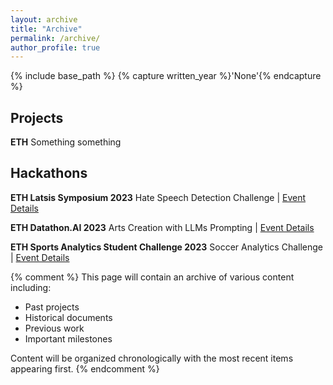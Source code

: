 ```yaml
---
layout: archive
title: "Archive"
permalink: /archive/
author_profile: true
---
```


{% include base_path %}
{% capture written_year %}'None'{% endcapture %}
## Projects

**ETH**
  Something something

## Hackathons

**ETH Latsis Symposium 2023**
  Hate Speech Detection Challenge | [Event Details](https://latsis2023.ethz.ch/program.html)

**ETH Datathon.AI 2023**
  Arts Creation with LLMs Prompting | [Event Details](https://www.datathon.ai)

**ETH Sports Analytics Student Challenge 2023**
  Soccer Analytics Challenge | [Event Details](https://sn.ethz.ch/hs23/sasc.html)

{% comment %}
This page will contain an archive of various content including:
- Past projects
- Historical documents
- Previous work
- Important milestones

Content will be organized chronologically with the most recent items appearing first.
{% endcomment %} 